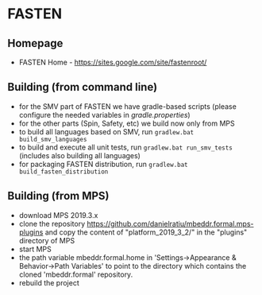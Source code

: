# FASTEN

## Homepage
- FASTEN Home - https://sites.google.com/site/fastenroot/

## Building (from command line)

- for the SMV part of FASTEN we have gradle-based scripts (please configure the needed variables in *gradle.properties*)
- for the other parts (Spin, Safety, etc) we build now only from MPS
- to build all languages based on SMV, run `gradlew.bat build_smv_languages`
- to build and execute all unit tests, run `gradlew.bat run_smv_tests` (includes also building all languages)
- for packaging FASTEN distribution, run `gradlew.bat build_fasten_distribution`

## Building (from MPS)
- download MPS 2019.3.x
- clone the repository https://github.com/danielratiu/mbeddr.formal.mps-plugins and copy the content of "platform_2019_3_2/" in the "plugins" directory of MPS
- start MPS
- the path variable mbeddr.formal.home in 'Settings->Appearance & Behavior->Path Variables' to point to the directory which contains the cloned 'mbeddr.formal' repository.
- rebuild the project
